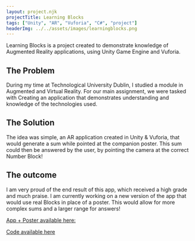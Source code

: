 ```yaml
---
layout: project.njk
projectTitle: Learning Blocks
tags: ["Unity", "AR", "Vuforia", "C#", "project"]
headerImg: ../../assets/images/learningblocks.png
---
```


<!-- excerpt start -->

Learning Blocks is a project created to demonstrate knowledge of Augmented Reality applications, using Unity Game Engine and Vuforia.

<!-- excerpt end -->

## The Problem

During my time at Technological University Dublin, I studied a module in Augmented and Virtual Reality. For our main assignment, we were tasked with Creating an application that demonstrates understanding and knowledge of the technologies used.

## The Solution

The idea was simple, an AR application created in Unity & Vuforia, that would generate a sum while pointed at the companion poster. This sum could then be answered by the user, by pointing the camera at the correct Number Block!   

## The outcome

I am very proud of the end result of this app, which received a high grade and much praise. I am currently working on a new version of the app that would use real Blocks in place of a poster. This would allow for more complex sums and a larger range for answers!

[App + Poster available here:](https://alanc25.itch.io/learning-blocks)

[Code available here](https://github.com/AlanC25/LearningBlocks-Poster)
